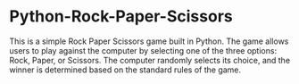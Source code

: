 # Python-Rock-Paper-Scissors
This is a simple Rock Paper Scissors game built in Python. The game allows users to play against the computer by selecting one of the three options: Rock, Paper, or Scissors. The computer randomly selects its choice, and the winner is determined based on the standard rules of the game.
